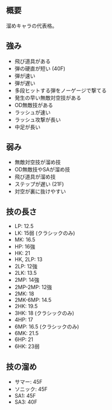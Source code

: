 ## 概要

溜めキャラの代表格。

## 強み

- 飛び道具がある
- 弾の硬直が短い (40F)
- 弾が速い
- 弾が遅い
- 多段ヒットする弾をノーゲージで撃てる
- 発生の早い無敵対空技がある
- OD無敵技がある
- ラッシュが速い
- ラッシュ攻撃が長い
- 中足が長い

## 弱み

- 無敵対空技が溜め技
- OD無敵技やSAが溜め技
- 飛び道具が溜め技
- ステップが遅い (21F)
- 対空が裏に抜けやすい

## 技の長さ

- LP: 12.5
- LK: 15弱 (クラシックのみ)
- MK: 16.5
- HP: 16強
- HK: 21
- HK, 2LP: 13
- 2LP: 12強
- 2LK: 13.5
- 2MP: 14強
- 2MP-2MP: 12強
- 2MK: 18
- 2MK-6MP: 14.5
- 2HK: 19.5
- 3HK: 18 (クラシックのみ)
- 4HP: 17
- 6MP: 16.5 (クラシックのみ)
- 6MK: 21.5
- 6HP: 21
- 6HK: 23弱

## 技の溜め

- サマー: 45F
- ソニック: 45F
- SA1: 45F
- SA3: 40F
